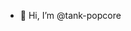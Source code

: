 - 👋 Hi, I’m @tank-popcore

<!---
tank-popcore/tank-popcore is a ✨ special ✨ repository because its `README.md` (this file) appears on your GitHub profile.
You can click the Preview link to take a look at your changes.
--->
